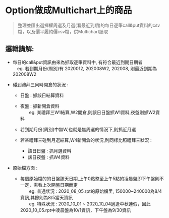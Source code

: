 # Option做成Multichart上的商品
>整理並匯出選擇權周選及月選(看最近到期)的每日逐筆call&amp;put資料的csv檔，以及價平履約價csv檔，供Multichart讀取  
  
## 邏輯講解:

* 每日的call&put資訊由來為抓取逐筆資料中, 有符合最近到期日期者  
　eg. 若到期月份(周別)有 2020012, 202008W2, 202008, 則最近到期為202008W2  


* 碰到禮拜三同時開倉的狀況 :   
  * 日盤 : 抓該日結算資料  
  * 夜盤 : 抓新開倉資料  
　　eg. 某禮拜三W1結算,W2開倉,則該日日盤抓W1資料,夜盤則抓W2資料  
  
  * 若到期月份(周別)中無W,也就是無周選的情況下,則抓近月選  
  
  * 若某禮拜三碰到月選結算,W4新開倉的狀況,則同樣比照禮拜三狀況 :  
    * 該日日盤 : 抓月選資料  
    * 該日夜盤 : 抓W4資料  


* 原始檔方面 :  
  * 每個原始檔的的日盤該天日期,上午0點整至上午5點的凌晨盤即下午盤則不一定，需看上次開盤日期而定  
　　eg. 普通狀況 : 2020_08_05.rpt的原始檔里, 150000~240000為8/4資訊,其餘則為8/5當天資訊  
　　eg. 特殊狀況 : 2020_10_01 ~ 2020_10_04適逢中秋連假，因此2020_10_05.rpt中凌晨盤為10/1資訊，下午盤為9/30資訊  


